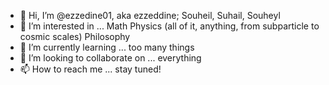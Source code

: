 - 👋 Hi, I’m @ezzedine01, aka ezzeddine; Souheil, Suhail, Souheyl
- 👀 I’m interested in ... Math Physics (all of it, anything, from subparticle to cosmic scales) Philosophy
- 🌱 I’m currently learning ... too many things
- 💞️ I’m looking to collaborate on ... everything
- 📫 How to reach me ... stay tuned!

<!---
ezzedine01/ezzedine01 is a ✨ special ✨ repository because its `README.md` (this file) appears on your GitHub profile.
You can click the Preview link to take a look at your changes.
--->
